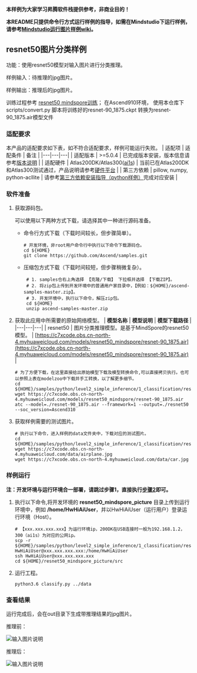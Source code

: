 **本样例为大家学习昇腾软件栈提供参考，非商业目的！**

**本README只提供命令行方式运行样例的指导，如需在Mindstudio下运行样例，请参考[Mindstudio运行图片样例wiki](https://github.com/Ascend/samples/wikis/Mindstudio%E8%BF%90%E8%A1%8C%E5%9B%BE%E7%89%87%E6%A0%B7%E4%BE%8B?sort_id=3164874)。**

## resnet50图片分类样例

功能：使用resnet50模型对输入图片进行分类推理。

样例输入：待推理的jpg图片。

样例输出：推理后的jpg图片。

训练过程参考 [resnet50 mindspore训练](https://github.com/Ascend/modelzoo/tree/master/built-in/MindSpore/Official/cv/image_classification/ResNet50_for_MindSpore)； 在Ascend910环境， 使用本仓库下scripts/convert.py 脚本将训练好的resnet-90_1875.ckpt 转换为resnet-90_1875.air模型文件
### 适配要求

本产品的适配要求如下表，如不符合适配要求，样例可能运行失败。
| 适配项 | 适配条件 | 备注 |
|---|---|---|
| 适配版本 | >=5.0.4 | 已完成版本安装，版本信息请参考[版本说明](https://ascend.huawei.com/zh/#/software/cann/notice) |
| 适配硬件 | Atlas200DK/Atlas300([ai1s](https://support.huaweicloud.com/productdesc-ecs/ecs_01_0047.html#ecs_01_0047__section78423209366))  | 当前已在Atlas200DK和Atlas300测试通过，产品说明请参考[硬件平台](https://ascend.huawei.com/zh/#/hardware/product) |
| 第三方依赖 | pillow, numpy, python-acllite | 请参考[第三方依赖安装指导（python样例）](../../../environment)完成对应安装 |

### 软件准备

1. 获取源码包。

   可以使用以下两种方式下载，请选择其中一种进行源码准备。   
    - 命令行方式下载（下载时间较长，但步骤简单）。
       ```    
       # 开发环境，非root用户命令行中执行以下命令下载源码仓。    
       cd ${HOME}     
       git clone https://github.com/Ascend/samples.git
       ```   
    - 压缩包方式下载（下载时间较短，但步骤稍微复杂）。   
       ``` 
        # 1. samples仓右上角选择 【克隆/下载】 下拉框并选择 【下载ZIP】。    
        # 2. 将zip包上传到开发环境中的普通用户家目录中，【例如：${HOME}/ascend-samples-master.zip】。     
        # 3. 开发环境中，执行以下命令，解压zip包。     
        cd ${HOME}    
        unzip ascend-samples-master.zip    
2. 获取此应用中所需要的原始网络模型。
    |  **模型名称**  |  **模型说明**  |  **模型下载路径**  |
    |---|---|---|
    |  resnet50 | 图片分类推理模型。是基于MindSpore的resnet50模型。  |  [https://c7xcode.obs.cn-north-4.myhuaweicloud.com/models/resnet50_mindspore/resnet-90_1875.air](https://c7xcode.obs.cn-north-4.myhuaweicloud.com/models/resnet50_mindspore/resnet-90_1875.air) |
    ```
    # 为了方便下载，在这里直接给出原始模型下载及模型转换命令,可以直接拷贝执行。也可以参照上表在modelzoo中下载并手工转换，以了解更多细节。     
    cd ${HOME}/samples/python/level2_simple_inference/1_classification/resnet50_mindspore_picture/model    
    wget https://c7xcode.obs.cn-north-4.myhuaweicloud.com/models/resnet50_mindspore/resnet-90_1875.air     
    atc --model=./resnet-90_1875.air --framework=1 --output=./resnet50 --soc_version=Ascend310
    ```

3. 获取样例需要的测试图片。
    ```
    # 执行以下命令，进入样例的data文件夹中，下载对应的测试图片。
    cd ${HOME}/samples/python/level2_simple_inference/1_classification/resnet50_mindspore_picture/data
    wget https://c7xcode.obs.cn-north-4.myhuaweicloud.com/data/airplane.jpg
    wget https://c7xcode.obs.cn-north-4.myhuaweicloud.com/data/car.jpg
    ```
### 样例运行

**注：开发环境与运行环境合一部署，请跳过步骤1，直接执行[步骤2](#step_2)即可。**   

1. 执行以下命令,将开发环境的 **resnet50_mindspore_picture** 目录上传到运行环境中，例如 **/home/HwHiAiUser**，并以HwHiAiUser（运行用户）登录运行环境（Host）。
    ```
    # 【xxx.xxx.xxx.xxx】为运行环境ip，200DK在USB连接时一般为192.168.1.2，300（ai1s）为对应的公网ip。
    scp -r ${HOME}/samples/python/level2_simple_inference/1_classification/resnet50_mindspore_picture HwHiAiUser@xxx.xxx.xxx.xxx:/home/HwHiAiUser
    ssh HwHiAiUser@xxx.xxx.xxx.xxx
    cd ${HOME}/resnet50_mindspore_picture/src
    ```

2. <a name="step_2"></a>运行工程。
    ```
    python3.6 classify.py ../data
    ```    
### 查看结果

运行完成后，会在out目录下生成带推理结果的jpg图片。

推理前：

![输入图片说明](https://images.gitee.com/uploads/images/2021/1110/111722_baac8fc1_8083019.jpeg "airplane.jpg")

推理后：

![输入图片说明](https://images.gitee.com/uploads/images/2021/1110/111735_296aa004_8083019.jpeg "airplane_verify.jpg")